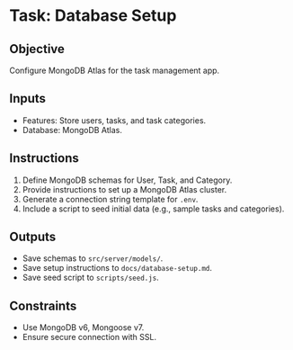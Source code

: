 # Task: Database Setup
## Objective
Configure MongoDB Atlas for the task management app.

## Inputs
- Features: Store users, tasks, and task categories.
- Database: MongoDB Atlas.

## Instructions
1. Define MongoDB schemas for User, Task, and Category.
2. Provide instructions to set up a MongoDB Atlas cluster.
3. Generate a connection string template for `.env`.
4. Include a script to seed initial data (e.g., sample tasks and categories).

## Outputs
- Save schemas to `src/server/models/`.
- Save setup instructions to `docs/database-setup.md`.
- Save seed script to `scripts/seed.js`.

## Constraints
- Use MongoDB v6, Mongoose v7.
- Ensure secure connection with SSL.